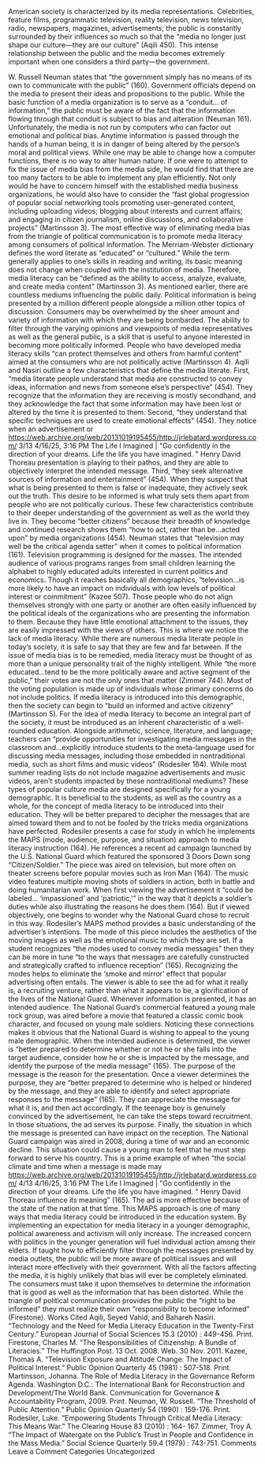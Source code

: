 American society is characterized by its media representations. Celebrities, feature films, programmatic television,
reality television, news television, radio, newspapers, magazines, advertisements; the public is constantly surrounded by their
influences so much so that the “media no longer just shape our culture—they are our culture” (Aqili 450). This intense
relationship between the public and the media becomes extremely important when one considers a third party—the
government. 

W. Russell Neuman states that “the government simply has no means of its own to communicate with the
public” (160). Government officials depend on the media to present their ideas and propositions to the public. While the basic
function of a media organization is to serve as a “conduit… of information,” the public must be aware of the fact that the
information flowing through that conduit is subject to bias and alteration (Neuman 161). Unfortunately, the media is not run
by computers who can factor out emotional and political bias. Anytime information is passed through the hands of a human
being, it is in danger of being altered by the person’s moral and political views. While one may be able to change how a
computer functions, there is no way to alter human nature. If one were to attempt to fix the issue of media bias from the media
side, he would find that there are too many factors to be able to implement any plan efficiently. Not only would he have to
concern himself with the established media business organizations, he would also have to consider the “fast global progression
of popular social networking tools promoting user-generated content, including uploading videos; blogging about interests
and current affairs; and engaging in citizen journalism, online discussions, and collaborative projects” (Martinsson 3). The
most effective way of eliminating media bias from the triangle of political communication is to promote media literacy among
consumers of political information.
The Merriam-Webster dictionary defines the word literate as “educated” or “cultured.” While the term generally
applies to one’s skills in reading and writing, its basic meaning does not change when coupled with the institution of media.
Therefore, media literacy can be “defined as the ability to access, analyze, evaluate, and create media content” (Martinsson 3).
As mentioned earlier, there are countless mediums influencing the public daily. Political information is being presented by a
million different people alongside a million other topics of discussion. Consumers may be overwhelmed by the sheer amount
and variety of information with which they are being bombarded. The ability to filter through the varying opinions and
viewpoints of media representatives as well as the general public, is a skill that is useful to anyone interested in becoming more
politically informed.
People who have developed media literacy skills “can protect themselves and others from harmful content” aimed at the
consumers who are not politically active (Martinsson 4). Aqili and Nasiri outline a few characteristics that define the media
literate. First, “media literate people understand that media are constructed to convey ideas, information and news from
someone else’s perspective” (454). They recognize that the information they are receiving is mostly secondhand, and they
acknowledge the fact that some information may have been lost or altered by the time it is presented to them. Second, “they
understand that specific techniques are used to create emotional effects” (454). They notice when an advertisement or
https://web.archive.org/web/20131019195455/http://jrlebatard.wordpress.com/ 3/13
4/16/25, 3:16 PM The Life I Imagined | "Go confidently in the direction of your dreams. Life the life you have imagined.
" Henry David Thoreau
presentation is playing to their pathos, and they are able to objectively interpret the intended message. Third, “they seek
alternative sources of information and entertainment” (454). When they suspect that what is being presented to them is false or
inadequate, they actively seek out the truth. This desire to be informed is what truly sets them apart from people who are not
politically curious. These few characteristics contribute to their deeper understanding of the government as well as the world
they live in. They become “better citizens” because their breadth of knowledge and continued research shows them “how to
act, rather than be…acted upon” by media organizations (454).
Neuman states that “television may well be the critical agenda setter” when it comes to political information (161). Television
programming is designed for the masses. The intended audience of various programs ranges from small children learning the
alphabet to highly educated adults interested in current politics and economics. Though it reaches basically all demographics,
“television…is more likely to have an impact on individuals with low levels of political interest or commitment” (Kazee 507).
Those people who do not align themselves strongly with one party or another are often easily influenced by the political ideals
of the organizations who are presenting the information to them. Because they have little emotional attachment to the issues,
they are easily impressed with the views of others. This is where we notice the lack of media literacy.
While there are numerous media literate people in today’s society, it is safe to say that they are few and far between. If the
issue of media bias is to be remedied, media literacy must be thought of as more than a unique personality trait of the highly
intelligent. While “the more educated…tend to be the more politically aware and active segment of the public,” their votes are
not the only ones that matter (Zimmer 744). Most of the voting population is made up of individuals whose primary concerns
do not include politics. If media literacy is introduced into this demographic, then the society can begin to “build an informed
and active citizenry” (Martinsson 5).
For the idea of media literacy to become an integral part of the society, it must be introduced as an inherent characteristic of a
well-rounded education. Alongside arithmetic, science, literature, and language; teachers can “provide opportunities for
investigating media messages in the classroom and…explicitly introduce students to the meta-language used for discussing
media messages, including those embedded in nontraditional media, such as short films and music videos” (Rodesiler 164).
While most summer reading lists do not include magazine advertisements and music videos, aren’t students impacted by these
nontraditional mediums? These types of popular culture media are designed specifically for a young demographic. It is
beneficial to the students, as well as the country as a whole, for the concept of media literacy to be introduced into their
education. They will be better prepared to decipher the messages that are aimed toward them and to not be fooled by the
tricks media organizations have perfected.
Rodesiler presents a case for study in which he implements the MAPS (mode, audience, purpose, and situation) approach to
media literacy instruction (164). He references a recent ad campaign launched by the U.S. National Guard which featured the
sponsored 3 Doors Down song “Citizen/Soldier.” The piece was aired on television, but more often on theater screens before
popular movies such as Iron Man (164). The music video features multiple moving shots of soldiers in action, both in battle
and doing humanitarian work. When first viewing the advertisement it “could be labeled… ‘impassioned’ and ‘patriotic,’” in
the way that it depicts a soldier’s duties while also illustrating the reasons he does them (164). But if viewed objectively, one
begins to wonder why the National Guard chose to recruit in this way. Rodesiler’s MAPS method provides a basic
understanding of the advertiser’s intentions.
The mode of this piece includes the aesthetics of the moving images as well as the emotional music to which they are set. If a
student recognizes “the modes used to convey media messages” then they can be more in tune “to the ways that messages are
carefully constructed and strategically crafted to influence reception” (165). Recognizing the modes helps to eliminate the
‘smoke and mirror’ effect that popular advertising often entails. The viewer is able to see the ad for what it really is, a
recruiting venture, rather than what it appears to be, a glorification of the lives of the National Guard.
Whenever information is presented, it has an intended audience. The National Guard’s commercial featured a young male
rock group, was aired before a movie that featured a classic comic book character, and focused on young male soldiers.
Noticing these connections makes it obvious that the National Guard is wishing to appeal to the young male demographic.
When the intended audience is determined, the viewer is “better prepared to determine whether or not he or she falls into the
target audience, consider how he or she is impacted by the message, and identify the purpose of the media message” (165).
The purpose of the message is the reason for the presentation. Once a viewer determines the purpose, they are “better
prepared to determine who is helped or hindered by the message, and they are able to identify and select appropriate
responses to the message” (165). They can appreciate the message for what it is, and then act accordingly. If the teenage boy is
genuinely convinced by the advertisement, he can take the steps toward recruitment. In those situations, the ad serves its
purpose.
Finally, the situation in which the message is presented can have impact on the reception. The National Guard campaign was
aired in 2008, during a time of war and an economic decline. This situation could cause a young man to feel that he must step
forward to serve his country. This is a prime example of when “the social climate and time when a message is made may
https://web.archive.org/web/20131019195455/http://jrlebatard.wordpress.com/ 4/13
4/16/25, 3:16 PM The Life I Imagined | "Go confidently in the direction of your dreams. Life the life you have imagined.
" Henry David Thoreau
influence its meaning” (165). The ad is more effective because of the state of the nation at that time.
This MAPS approach is one of many ways that media literacy could be introduced in the education system. By implementing
an expectation for media literacy in a younger demographic, political awareness and activism will only increase. The increased
concern with politics in the younger generation will fuel individual action among their elders. If taught how to efficiently filter
through the messages presented by media outlets, the public will be more aware of political issues and will interact more
effectively with their government.
With all the factors affecting the media, it is highly unlikely that bias will ever be completely eliminated. The consumers must
take it upon themselves to determine the information that is good as well as the information that has been distorted. While the
triangle of political communication provides the public the “right to be informed” they must realize their own “responsibility
to become informed” (Firestone).
Works Cited
Aqili, Seyed Vahid, and Bahareh Nasiri. “Technology and the Need for Media Literacy Education in the Twenty-First Century.”
European Journal of Social Sciences 15.3 (2010) : 449-456. Print.
Firestone, Charles M. “The Responsibilities of Citizenship: A Bundle of Literacies.” The Huffington Post. 13 Oct. 2008. Web. 30
Nov. 2011.
Kazee, Thomas A. “Television Exposure and Attitude Change: The Impact of Political Interest.” Public Opinion Quarterly 45
(1981) : 507-518. Print.
Martinsson, Johanna. The Role of Media Literacy in the Governance Reform Agenda. Washington D.C.: The International Bank for
Reconstruction and Development/The World Bank. Communication for Governance & Accountability Program, 2009. Print.
Neuman, W. Russell. “The Threshold of Public Attention.” Public Opinion Quarterly 54 (1990) : 159-176. Print.
Rodesiler, Luke. “Empowering Students Through Critical Media Literacy: This Means War.” The Clearing House 83 (2010) : 164-
167.
Zimmer, Troy A. “The Impact of Watergate on the Public’s Trust in People and Confidence in the Mass Media.” Social Science
Quarterly 59.4 (1979) : 743-751.
Comments Leave a Comment
Categories Uncategorized
